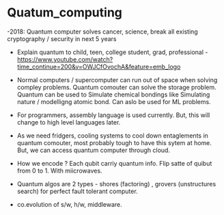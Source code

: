 # Quatum_computing
 
-2018: Quantum computer solves cancer, science, break all existing cryptography / security in next 5 years

- Explain quantum to child, teen, college student, grad, professional - https://www.youtube.com/watch?time_continue=200&v=OWJCfOvochA&feature=emb_logo

- Normal computers / supercomputer can run out of space when solving compley problems. Quantum comouter can solve the storage problem. Quantum can be used to Simulate chemical bondings like Simulating nature / modelligng atomic bond.  Can aslo be used for ML problems. 

- For programmers, assembly language is used currently. But, this will change to high level languages later.

- As we need fridgers, cooling systems to cool down entaglements in quantum comouter, most probably tough to have this sytem at home. But, we can access quantum computer through cloud.

- How we encode ? Each qubit carriy quantum info. Flip satte of quibut from 0 to 1. With miicrowaves. 

- Quantum algos are 2 types - shores (factoring) , grovers (unstructures search) for perfect fault tolerant computer.

- co.evolution of s/w, h/w, middleware. 

